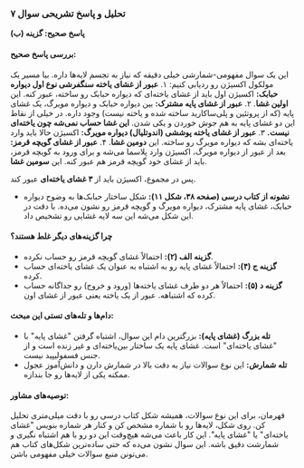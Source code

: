 ### **تحلیل و پاسخ تشریحی سوال ۷**

**پاسخ صحیح: گزینه (ب)**

#### **بررسی پاسخ صحیح:**
این یک سوال مفهومی-شمارشی خیلی دقیقه که نیاز به تجسم لایه‌ها داره. بیا مسیر یک مولکول اکسیژن رو ردیابی کنیم:
۱.  **عبور از غشای یاخته سنگفرشی نوع اول دیواره حبابک:** اکسیژن اول باید از غشای یاخته‌ای که دیواره حبابک رو ساخته، عبور کنه. این **اولین غشا**.
۲.  **عبور از غشای پایه مشترک:** بین دیواره حبابک و دیواره مویرگ، یک غشای پایه (که از پروتئین و پلی‌ساکارید ساخته شده و یاخته نیست) وجود داره. در خیلی از نقاط این دو غشای پایه به هم جوش خوردن و یکی شدن. **این غشا حساب نمی‌شه چون یاخته‌ای نیست.**
۳.  **عبور از غشای یاخته پوششی (اندوتلیال) دیواره مویرگ:** اکسیژن حالا باید وارد یاخته‌ای بشه که دیواره مویرگ رو ساخته. این **دومین غشا**.
۴.  **عبور از غشای گویچه قرمز:** بعد از عبور از دیواره مویرگ، اکسیژن وارد پلاسما می‌شه و برای ورود به گویچه قرمز، باید از غشای خود گویچه قرمز هم عبور کنه. این **سومین غشا**.

پس در مجموع، اکسیژن باید از **۳ غشای یاخته‌ای** عبور کند.

*   **نشونه از کتاب درسی (صفحه ۳۸، شکل ۱۱):** شکل ساختار حبابک‌ها به وضوح دیواره حبابک، غشای پایه مشترک، دیواره مویرگ و گویچه قرمز رو نشون می‌ده. با دقت در این شکل می‌شه این سه لایه غشایی رو تشخیص داد.

#### **چرا گزینه‌های دیگر غلط هستند؟**
*   **گزینه الف (۲):** احتمالاً غشای گویچه قرمز رو حساب نکرده.
*   **گزینه ج (۴):** احتمالاً غشای پایه رو به اشتباه به عنوان یک غشای یاخته‌ای حساب کرده.
*   **گزینه د (۵):** احتمالاً هر دو طرف غشای یاخته‌ها (ورود و خروج) رو جداگانه حساب کرده که اشتباهه. عبور از یک یاخته یعنی عبور از غشای اون.

#### **دام‌ها و تله‌های تستی این مبحث:**
*   **تله بزرگ (غشای پایه):** بزرگترین دام این سوال، اشتباه گرفتن "غشای پایه" با "غشای یاخته‌ای" است. غشای پایه یک ساختار بین‌یاخته‌ای و غیر زنده است و از جنس فسفولیپید نیست.
*   **تله شمارش:** این نوع سوالات نیاز به دقت بالا در شمارش دارن و دانش‌آموز عجول ممکنه یکی از لایه‌ها رو جا بندازه.

#### **توصیه‌های مشاور:**
قهرمان، برای این نوع سوالات، همیشه شکل کتاب درسی رو با دقت میلی‌متری تحلیل کن. روی شکل، لایه‌ها رو با شماره مشخص کن و کنار هر شماره بنویس "غشای یاخته‌ای" یا "غشای پایه". این کار باعث می‌شه هیچ‌وقت این دو رو با هم اشتباه نگیری و شمارشت دقیق باشه. این سوال نشون می‌ده که حتی ساده‌ترین شکل‌های کتاب هم می‌تونن منبع سوالات خیلی مفهومی باشن.